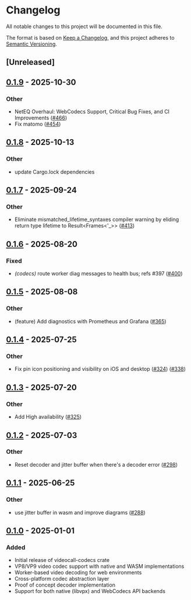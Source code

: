 # Changelog

All notable changes to this project will be documented in this file.

The format is based on [Keep a Changelog](https://keepachangelog.com/en/1.0.0/),
and this project adheres to [Semantic Versioning](https://semver.org/spec/v2.0.0.html).

## [Unreleased]

## [0.1.9](https://github.com/security-union/videocall-rs/compare/videocall-codecs-v0.1.8...videocall-codecs-v0.1.9) - 2025-10-30

### Other

- NetEQ Overhaul: WebCodecs Support, Critical Bug Fixes, and CI Improvements ([#466](https://github.com/security-union/videocall-rs/pull/466))
- Fix matomo ([#454](https://github.com/security-union/videocall-rs/pull/454))

## [0.1.8](https://github.com/security-union/videocall-rs/compare/videocall-codecs-v0.1.7...videocall-codecs-v0.1.8) - 2025-10-13

### Other

- update Cargo.lock dependencies

## [0.1.7](https://github.com/security-union/videocall-rs/compare/videocall-codecs-v0.1.6...videocall-codecs-v0.1.7) - 2025-09-24

### Other

- Eliminate mismatched_lifetime_syntaxes compiler warning by eliding return type lifetime to Result<Frames<'_>> ([#413](https://github.com/security-union/videocall-rs/pull/413))

## [0.1.6](https://github.com/security-union/videocall-rs/compare/videocall-codecs-v0.1.5...videocall-codecs-v0.1.6) - 2025-08-20

### Fixed

- *(codecs)* route worker diag messages to health bus; refs #397 ([#400](https://github.com/security-union/videocall-rs/pull/400))

## [0.1.5](https://github.com/security-union/videocall-rs/compare/videocall-codecs-v0.1.4...videocall-codecs-v0.1.5) - 2025-08-08

### Other

- (feature) Add diagnostics with Prometheus and Grafana ([#365](https://github.com/security-union/videocall-rs/pull/365))

## [0.1.4](https://github.com/security-union/videocall-rs/compare/videocall-codecs-v0.1.3...videocall-codecs-v0.1.4) - 2025-07-25

### Other

- Fix pin icon positioning and visibility on iOS and desktop ([#324](https://github.com/security-union/videocall-rs/pull/324)) ([#338](https://github.com/security-union/videocall-rs/pull/338))

## [0.1.3](https://github.com/security-union/videocall-rs/compare/videocall-codecs-v0.1.2...videocall-codecs-v0.1.3) - 2025-07-20

### Other

- Add High availability ([#325](https://github.com/security-union/videocall-rs/pull/325))

## [0.1.2](https://github.com/security-union/videocall-rs/compare/videocall-codecs-v0.1.1...videocall-codecs-v0.1.2) - 2025-07-03

### Other

- Reset decoder and jitter buffer when there's a decoder error ([#298](https://github.com/security-union/videocall-rs/pull/298))

## [0.1.1](https://github.com/security-union/videocall-rs/compare/videocall-codecs-v0.1.0...videocall-codecs-v0.1.1) - 2025-06-25

### Other

- use jitter buffer in wasm and improve diagrams ([#288](https://github.com/security-union/videocall-rs/pull/288))

## [0.1.0](https://github.com/security-union/videocall-rs/releases/tag/videocall-codecs-v0.1.0) - 2025-01-01

### Added

- Initial release of videocall-codecs crate
- VP8/VP9 video codec support with native and WASM implementations
- Worker-based video decoding for web environments
- Cross-platform codec abstraction layer
- Proof of concept decoder implementation
- Support for both native (libvpx) and WebCodecs API backends
